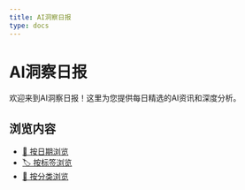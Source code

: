 ```yaml
---
title: AI洞察日报
type: docs
---
```


# AI洞察日报

欢迎来到AI洞察日报！这里为您提供每日精选的AI资讯和深度分析。

## 浏览内容
- [📅 按日期浏览](/cn/)
- [🏷️ 按标签浏览](/cn/tags/)
- [📂 按分类浏览](/cn/categories/)
